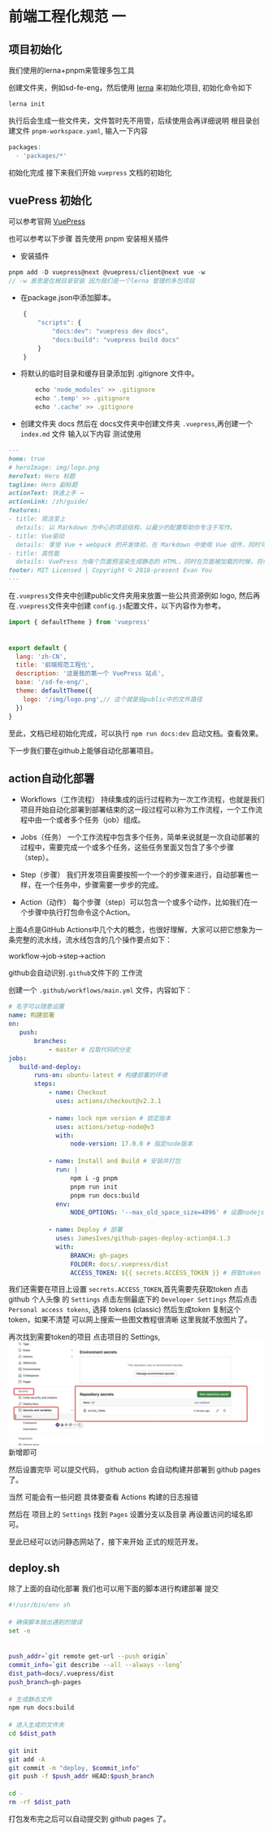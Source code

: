 # 前端工程化规范 一

## 项目初始化

我们使用的lerna+pnpm来管理多包工具

创建文件夹，例如sd-fe-eng，然后使用 [lerna](https://www.lernajs.cn/) 来初始化项目, 初始化命令如下

```js
lerna init
```

执行后会生成一些文件夹，文件暂时先不用管，后续使用会再详细说明
根目录创建文件 `pnpm-workspace.yaml`, 输入一下内容

```js
packages:
  - 'packages/*'
```

初始化完成 接下来我们开始 `vuepress` 文档的初始化

## vuePress 初始化

可以参考官网 [VuePress](https://v2.vuepress.vuejs.org/zh/guide/getting-started.html#%E6%89%8B%E5%8A%A8%E5%AE%89%E8%A3%85)

也可以参考以下步骤
首先使用 pnpm 安装相关插件

- 安装插件

```js
pnpm add -D vuepress@next @vuepress/client@next vue -w
// -w 意思是在根目录安装 因为我们是一个lerna 管理的多包项目
```

- 在package.json中添加脚本。

```js
    {
        "scripts": {
            "docs:dev": "vuepress dev docs",
            "docs:build": "vuepress build docs"
        }
    }
```

- 将默认的临时目录和缓存目录添加到 .gitignore 文件中。

    ```js
        echo 'node_modules' >> .gitignore
        echo '.temp' >> .gitignore
        echo '.cache' >> .gitignore
    ```

- 创建文件夹 docs
然后在 docs文件夹中创建文件夹 `.vuepress`,再创建一个 `index.md` 文件 输入以下内容 测试使用

```md
---
home: true
# heroImage: img/logo.png
heroText: Hero 标题
tagline: Hero 副标题
actionText: 快速上手 →
actionLink: /zh/guide/
features:
- title: 简洁至上
  details: 以 Markdown 为中心的项目结构，以最少的配置帮助你专注于写作。
- title: Vue驱动
  details: 享受 Vue + webpack 的开发体验，在 Markdown 中使用 Vue 组件，同时可以使用 Vue 来开发自定义主题。
- title: 高性能
  details: VuePress 为每个页面预渲染生成静态的 HTML，同时在页面被加载的时候，将作为 SPA 运行。
footer: MIT Licensed | Copyright © 2018-present Evan You
---
```

在`.vuepress`文件夹中创建public文件夹用来放置一些公共资源例如 logo, 然后再在`.vuepress`文件夹中创建 `config.js`配置文件，以下内容作为参考。

```js
import { defaultTheme } from 'vuepress'


export default {
  lang: 'zh-CN',
  title: '前端规范工程化',
  description: '这是我的第一个 VuePress 站点',
  base: '/sd-fe-eng/',
  theme: defaultTheme({
    logo: '/img/logo.png',// 这个就是指public中的文件路径
  })
}
```

至此，文档已经初始化完成，可以执行 `npm run docs:dev` 启动文档。查看效果。

下一步我们要在github上能够自动化部署项目。

## action自动化部署

- Workflows（工作流程）
持续集成的运行过程称为一次工作流程，也就是我们项目开始自动化部署到部署结束的这一段过程可以称为工作流程，一个工作流程中由一个或者多个任务（job）组成。

- Jobs（任务）
一个工作流程中包含多个任务，简单来说就是一次自动部署的过程中，需要完成一个或多个任务，这些任务里面又包含了多个步骤（step）。

- Step（步骤）
我们开发项目需要按照一个一个的步骤来进行，自动部署也一样，在一个任务中，步骤需要一步步的完成。

- Action（动作）
每个步骤（step）可以包含一个或多个动作，比如我们在一个步骤中执行打包命令这个Action。

上面4点是GitHub Actions中几个大的概念，也很好理解，大家可以把它想象为一条完整的流水线，流水线包含的几个操作要点如下：

workflow->job->step->action

github会自动识别`.github`文件下的 工作流

 创建一个 `.github/workflows/main.yml` 文件，内容如下：

 ```yml
 # 名字可以随意设置
name: 构建部署
on:
    push:
        branches:
            - master # 拉取代码的分支
jobs:
    build-and-deploy:
        runs-on: ubuntu-latest # 构建部署的环境
        steps:
            - name: Checkout  ️
              uses: actions/checkout@v2.3.1

            - name: lock npm version # 锁定版本
              uses: actions/setup-node@v3
              with:
                  node-version: 17.0.0 # 指定node版本

            - name: Install and Build # 安装并打包
              run: |
                  npm i -g pnpm
                  pnpm run init
                  pnpm run docs:build
              env:
                  NODE_OPTIONS: '--max_old_space_size=4096' # 设置nodejs运行构建环境内存

            - name: Deploy # 部署
              uses: JamesIves/github-pages-deploy-action@4.1.3
              with:
                  BRANCH: gh-pages
                  FOLDER: docs/.vuepress/dist
                  ACCESS_TOKEN: ${{ secrets.ACCESS_TOKEN }} # 获取token 后面会说怎么设置token

 ```

我们还需要在项目上设置 `secrets.ACCESS_TOKEN`,首先需要先获取token
点击github 个人头像 的 `Settings` 点击左侧最底下的 `Developer Settings` 然后点击 `Personal access tokens`,
选择 tokens (classic) 然后生成token 复制这个token，如果不清楚 可以网上搜索一些图文教程很清晰 这里我就不放图片了。

再次找到需要token的项目 点击项目的 Settings,
![token](./img/token.png)
新增即可

然后设置完毕 可以提交代码， github action 会自动构建并部署到 github pages 了。

当然 可能会有一些问题 具体要查看 Actions 构建的日志报错

然后在 项目上的 `Settings` 找到 `Pages` 设置分支以及目录 再设置访问的域名即可。

至此已经可以访问静态网站了，接下来开始 正式的规范开发。

## deploy.sh

除了上面的自动化部署 我们也可以用下面的脚本进行构建部署 提交

```sh
#!/usr/bin/env sh

# 确保脚本抛出遇到的错误
set -e


push_addr=`git remote get-url --push origin`
commit_info=`git describe --all --always --long`
dist_path=docs/.vuepress/dist
push_branch=gh-pages

# 生成静态文件
npm run docs:build

# 进入生成的文件夹
cd $dist_path

git init
git add -A
git commit -m "deploy, $commit_info"
git push -f $push_addr HEAD:$push_branch

cd -
rm -rf $dist_path

```

打包发布完之后可以自动提交到 github pages 了。
